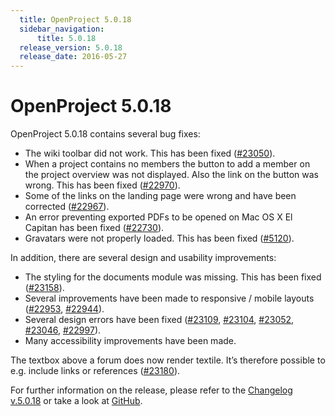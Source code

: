 ```yaml
---
  title: OpenProject 5.0.18
  sidebar_navigation:
      title: 5.0.18
  release_version: 5.0.18
  release_date: 2016-05-27
---
```



# OpenProject 5.0.18

OpenProject 5.0.18 contains several bug fixes:

  - The wiki toolbar did not work. This has been fixed
    ([\#23050](https://community.openproject.com/work_packages/23050/activity)).
  - When a project contains no members the button to add a member on the
    project overview was not displayed. Also the link on the button was
    wrong. This has been fixed
    ([\#22970](https://community.openproject.com/work_packages/22970/activity)).
  - Some of the links on the landing page were wrong and have been
    corrected
    ([\#22967](https://community.openproject.com/work_packages/22967/activity)).
  - An error preventing exported PDFs to be opened on Mac OS X El
    Capitan has been fixed
    ([\#22730](https://community.openproject.com/work_packages/22730/activity)).
  - Gravatars were not properly loaded. This has been fixed
    ([\#5120](https://community.openproject.com/work_packages/5120/activity)).

In addition, there are several design and usability improvements:

  - The styling for the documents module was missing. This has been
    fixed
    ([\#23158](https://community.openproject.com/work_packages/23158/activity)).
  - Several improvements have been made to responsive / mobile layouts
    ([\#22953](https://community.openproject.com/work_packages/22953/activity),
    [\#22944](https://community.openproject.com/work_packages/22944/activity)).
  - Several design errors have been fixed
    ([\#23109](https://community.openproject.com/work_packages/23109/activity),
    [\#23104](https://community.openproject.com/work_packages/23104/activity),
    [\#23052](https://community.openproject.com/work_packages/23052/activity),
    [\#23046](https://community.openproject.com/work_packages/23046/activity),
    [\#22997](https://community.openproject.com/work_packages/22997/activity)).
  - Many accessibility improvements have been made.

The textbox above a forum does now render textile. It’s therefore
possible to e.g. include links or references
([\#23180](https://community.openproject.com/work_packages/23180/activity)).

For further information on the release, please refer to the [Changelog
v.5.0.18](https://community.openproject.com/versions/806) or take a look
at [GitHub](https://github.com/opf/openproject/tree/v5.0.18).


